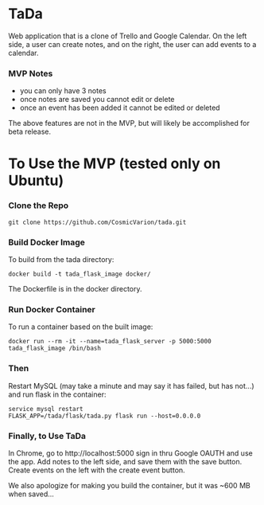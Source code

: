 # TaDa
Web application that is a clone of Trello and Google Calendar. On the left side, a user can create notes, and on the right, the user can add events to a calendar. 

### MVP Notes

<ul>
<li>you can only have 3 notes</li>
<li>once notes are saved you cannot edit or delete</li>
<li>once an event has been added it cannot be edited or deleted</li>
</ul>

The above features are not in the MVP, but will likely be accomplished for beta release.

# To Use the MVP (tested only on Ubuntu)

### Clone the Repo
```
git clone https://github.com/CosmicVarion/tada.git
```

### Build Docker Image

To build from the tada directory:
```
docker build -t tada_flask_image docker/
```
The Dockerfile is in the docker directory.

### Run Docker Container

To run a container based on the built image:
```
docker run --rm -it --name=tada_flask_server -p 5000:5000 tada_flask_image /bin/bash
```

### Then

Restart MySQL (may take a minute and may say it has failed, but has not...) and run flask in the container:
```
service mysql restart
FLASK_APP=/tada/flask/tada.py flask run --host=0.0.0.0
```

### Finally, to Use TaDa

In Chrome, go to http://localhost:5000 sign in thru Google OAUTH and use the app. Add notes to the left side, and save them with the save button. Create events on the left with the create event button.

We also apologize for making you build the container, but it was ~600 MB when saved...
